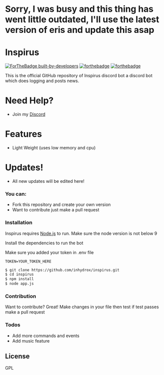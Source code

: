 # Sorry, I was busy and this thing has went little outdated, I'll use the latest version of eris and update this asap

# Inspirus

[![ForTheBadge built-by-developers](http://ForTheBadge.com/images/badges/built-by-developers.svg)]()
[![forthebadge](https://forthebadge.com/images/badges/built-with-love.svg)](https://forthebadge.com)
[![forthebadge](https://forthebadge.com/images/badges/made-with-javascript.svg)](https://forthebadge.com)

This is the official GitHub repository of Inspirus discord bot a discord bot which does logging and posts news.


# Need Help?
- Join my [Discord](https://discord.gg/xuu6ytN)

# Features

- Light Weight (uses low memory and cpu)

# Updates!

- All new updates will be edited here!

### You can:
  - Fork this repository and create your own version
  - Want  to contribute just make a pull request

### Installation

Inspirus requires [Node.js](https://nodejs.org/) to run. Make sure the node version is not below 9

Install the dependencies to run the bot

Make sure you added your token in .env file

```env
TOKEN=YOUR_TOKEN_HERE
```

```sh
$ git clone https://github.com/inhydrox/inspirus.git
$ cd inspirus
$ npm install 
$ node app.js
```

### Contribution

Want to contribute? Great!
Make changes in your file then test if test passes make a pull request


### Todos

 - Add more commands and events
 - Add music feature

License
-----
GPL

